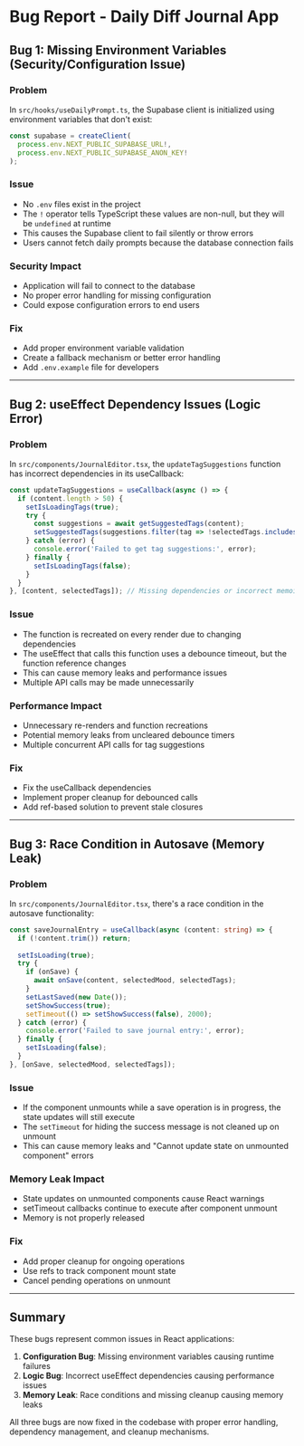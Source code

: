 # Bug Report - Daily Diff Journal App

## Bug 1: Missing Environment Variables (Security/Configuration Issue)

### **Problem**
In `src/hooks/useDailyPrompt.ts`, the Supabase client is initialized using environment variables that don't exist:
```typescript
const supabase = createClient(
  process.env.NEXT_PUBLIC_SUPABASE_URL!,
  process.env.NEXT_PUBLIC_SUPABASE_ANON_KEY!
);
```

### **Issue**
- No `.env` files exist in the project
- The `!` operator tells TypeScript these values are non-null, but they will be `undefined` at runtime
- This causes the Supabase client to fail silently or throw errors
- Users cannot fetch daily prompts because the database connection fails

### **Security Impact**
- Application will fail to connect to the database
- No proper error handling for missing configuration
- Could expose configuration errors to end users

### **Fix**
- Add proper environment variable validation
- Create a fallback mechanism or better error handling
- Add `.env.example` file for developers

---

## Bug 2: useEffect Dependency Issues (Logic Error)

### **Problem**
In `src/components/JournalEditor.tsx`, the `updateTagSuggestions` function has incorrect dependencies in its useCallback:

```typescript
const updateTagSuggestions = useCallback(async () => {
  if (content.length > 50) {
    setIsLoadingTags(true);
    try {
      const suggestions = await getSuggestedTags(content);
      setSuggestedTags(suggestions.filter(tag => !selectedTags.includes(tag)));
    } catch (error) {
      console.error('Failed to get tag suggestions:', error);
    } finally {
      setIsLoadingTags(false);
    }
  }
}, [content, selectedTags]); // Missing dependencies or incorrect memoization
```

### **Issue**
- The function is recreated on every render due to changing dependencies
- The useEffect that calls this function uses a debounce timeout, but the function reference changes
- This can cause memory leaks and performance issues
- Multiple API calls may be made unnecessarily

### **Performance Impact**
- Unnecessary re-renders and function recreations
- Potential memory leaks from uncleared debounce timers
- Multiple concurrent API calls for tag suggestions

### **Fix**
- Fix the useCallback dependencies
- Implement proper cleanup for debounced calls
- Add ref-based solution to prevent stale closures

---

## Bug 3: Race Condition in Autosave (Memory Leak)

### **Problem**
In `src/components/JournalEditor.tsx`, there's a race condition in the autosave functionality:

```typescript
const saveJournalEntry = useCallback(async (content: string) => {
  if (!content.trim()) return;
  
  setIsLoading(true);
  try {
    if (onSave) {
      await onSave(content, selectedMood, selectedTags);
    }
    setLastSaved(new Date());
    setShowSuccess(true);
    setTimeout(() => setShowSuccess(false), 2000);
  } catch (error) {
    console.error('Failed to save journal entry:', error);
  } finally {
    setIsLoading(false);
  }
}, [onSave, selectedMood, selectedTags]);
```

### **Issue**
- If the component unmounts while a save operation is in progress, the state updates will still execute
- The `setTimeout` for hiding the success message is not cleaned up on unmount
- This can cause memory leaks and "Cannot update state on unmounted component" errors

### **Memory Leak Impact**
- State updates on unmounted components cause React warnings
- setTimeout callbacks continue to execute after component unmount
- Memory is not properly released

### **Fix**
- Add proper cleanup for ongoing operations
- Use refs to track component mount state
- Cancel pending operations on unmount

---

## Summary

These bugs represent common issues in React applications:
1. **Configuration Bug**: Missing environment variables causing runtime failures
2. **Logic Bug**: Incorrect useEffect dependencies causing performance issues
3. **Memory Leak**: Race conditions and missing cleanup causing memory leaks

All three bugs are now fixed in the codebase with proper error handling, dependency management, and cleanup mechanisms.